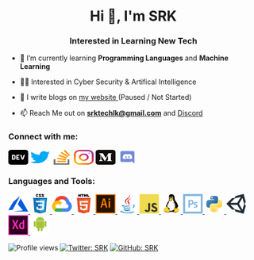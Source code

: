 
<h1 align="center">Hi 👋, I'm SRK</h1>
<h3 align="center">Interested in Learning New Tech</h3>

- 🌱 I’m currently learning <b>Programming Languages</b> and <b> Machine Learning </b>
 
- 👨‍💻 Interested in Cyber Security & Artifical Intelligence 

- 📝 I write blogs on <a href="https://blog.thefakesrk.tech"> my website </a> (Paused / Not Started)

- 📫 Reach Me out on <a href="mailto:srktechlk@gmail.com"> **srktechlk@gmail.com** </a> and <a href="https://discord.com/users/744212203682398278"> Discord </a>



<h3 align="left">Connect with me:</h3>
<p align="left">
<a href="https://dev.to/srk" target="blank"><img align="center" src="https://github.com/srk-dev/srk-dev/blob/main/Images/dev_to.svg" alt="srk" height="30" width="40" /></a>
  <a href="https://twitter.com/srktec" target="blank"><img align="center" src="https://github.com/srk-dev/srk-dev/blob/main/Images/twitter_logo.svg" alt="srktec" height="30" width="40" /></a>
<a href="https://stackoverflow.com/users/16253874/srk" target="blank"><img align="center" src="https://github.com/srk-dev/srk-dev/blob/main/Images/stack-overflow.svg" alt="16253874/srk" height="30" width="40" /></a>
<a href="https://instagram.com/thefakesrk" target="blank"><img align="center" src="https://github.com/srk-dev/srk-dev/blob/main/Images/instagram.svg" alt="thefakesrk" height="30" width="40" /></a>
<a href="https://medium.com/@srktech" target="blank"><img align="center" src="https://github.com/srk-dev/srk-dev/blob/main/Images/medium.svg" alt="@srktech" height="30" width="40" /></a>
<a href="https://discord.com/users/744212203682398278" target="blank"><img align="center" src="https://github.com/srk-dev/srk-dev/blob/main/Images/discord.svg" alt="744212203682398278 - SRK#6116 " height="30" width="40" /></a>
 
</p>

<h3 align="left">Languages and Tools:</h3>
<p align="left"> <a href="https://azure.microsoft.com/en-in/" target="_blank"> <img src="https://github.com/srk-dev/srk-dev/blob/main/Images/microsoft_azure-icon.svg" alt="azure" width="40" height="40"/> </a> <a href="https://www.w3schools.com/css/" target="_blank"> <img src="https://github.com/srk-dev/srk-dev/blob/main/Images/css3-original-wordmark.svg" alt="css3" width="40" height="40"/> </a> <a href="https://cloud.google.com" target="_blank"> <img src="https://github.com/srk-dev/srk-dev/blob/main/Images/google_cloud-icon.svg" alt="gcp" width="40" height="40"/> </a> <a href="https://www.w3.org/html/" target="_blank"> <img src="https://github.com/srk-dev/srk-dev/blob/main/Images/html5-original-wordmark.svg" alt="html5" width="40" height="40"/> </a> <a href="https://www.adobe.com/in/products/illustrator.html" target="_blank"> <img src="https://github.com/srk-dev/srk-dev/blob/main/Images/adobe_illustrator-icon.svg" alt="illustrator" width="40" height="40"/> </a> <a href="https://www.java.com" target="_blank"> <img src="https://github.com/srk-dev/srk-dev/blob/main/Images/java-original.svg" alt="java" width="40" height="40"/> </a> <a href="https://developer.mozilla.org/en-US/docs/Web/JavaScript" target="_blank"> <img src="https://github.com/srk-dev/srk-dev/blob/main/Images/javascript-original.svg" alt="javascript" width="40" height="40"/> </a> <a href="https://www.linux.org/" target="_blank"> <img src="https://github.com/srk-dev/srk-dev/blob/main/Images/linux-original.svg" alt="linux" width="40" height="40"/> </a> <a href="https://www.photoshop.com/en" target="_blank"> <img src="https://github.com/srk-dev/srk-dev/blob/main/Images/photoshop-line.svg" alt="photoshop" width="40" height="40"/> </a> <a href="https://www.python.org" target="_blank"> <img src="https://github.com/srk-dev/srk-dev/blob/main/Images/python-original.svg" alt="python" width="40" height="40"/> </a> <a href="https://unity.com/" target="_blank"> <img src="https://github.com/srk-dev/srk-dev/blob/main/Images/unity3d-icon.svg" alt="unity" width="40" height="40"/> </a> <a href="https://www.adobe.com/products/xd.html" target="_blank"> <img src="https://github.com/srk-dev/srk-dev/blob/main/Images/adobe-xd.svg" alt="xd" width="40" height="40"/> </a> <a href="https://developer.android.com" target="_blank"> <img src="https://github.com/srk-dev/srk-dev/blob/main/Images/android-original-wordmark.svg" alt="android" width="40" height="40"/> </a>  </p>


 ![Profile views](https://gpvc.arturio.dev/srk-dev)
 [![Twitter: SRK](https://img.shields.io/twitter/follow/srktec?style=social)](https://twitter.com/srktec)
[![GitHub: SRK](https://img.shields.io/github/followers/srk-dev?label=follow&style=social)](https://github.com/srk-dev)

<!---
srk-dev/srk-dev is a ✨ special ✨ repository because its `README.md` (this file) appears on your GitHub profile.
You can click the Preview link to take a look at your changes.
--->
